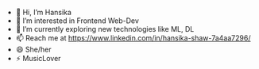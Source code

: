 - 👋 Hi, I’m Hansika
- 👀 I’m interested in Frontend Web-Dev
- 🌱 I’m currently exploring new technologies like ML, DL
- 📫 Reach me at https://www.linkedin.com/in/hansika-shaw-7a4aa7296/
- 😄 She/her
- ⚡ MusicLover

<!---
HansikaGH/HansikaGH is a ✨ special ✨ repository because its `README.md` (this file) appears on your GitHub profile.
You can click the Preview link to take a look at your changes.
--->
